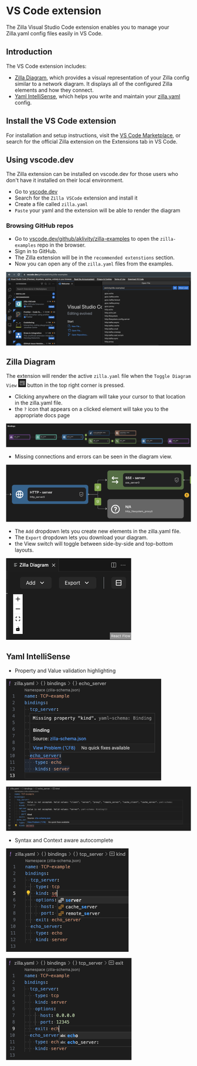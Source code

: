 # VS Code extension

The Zilla Visual Studio Code extension enables you to manage your Zilla.yaml config files easily in VS Code.

## Introduction

The VS Code extension includes:

- [Zilla Diagram](#zilla-diagram), which provides a visual representation of your Zilla config similar to a network diagram. It displays all of the configured Zilla elements and how they connect.
- [Yaml IntelliSense](#yaml-intellisense), which helps you write and maintain your [zilla.yaml](../overview.md) config.

## Install the VS Code extension

For installation and setup instructions, visit the [VS Code Marketplace](https://marketplace.visualstudio.com/items?itemName=aklivity.zilla-vscode-ext), or search for the official Zilla extension on the Extensions tab in VS Code.

## Using vscode.dev

The Zilla extension can be installed on vscode.dev for those users who don't have it installed on their local environment.

- Go to [vscode.dev](https://vscode.dev/)
- Search for the `Zilla VSCode` extension and install it
- Create a file called `zilla.yaml`
- `Paste` your yaml and the extension will be able to render the diagram

### Browsing GitHub repos

- Go to [vscode.dev/github/aklivity/zilla-examples](https://vscode.dev/github/aklivity/zilla-examples) to open the `zilla-examples` repo in the browser.
- Sign in to GitHub.
- The Zilla extension will be in the `recommended extenstions` section.
- Now you can open any of the `zilla.yaml` files from the examples.

![vscode.dev](./online_extension.png)

## Zilla Diagram

The extension will render the active `zilla.yaml` file when the `Toggle Diagram View` ![Toggle Diagram View](./toggle.png) button in the top right corner is pressed.

- Clicking anywhere on the diagram will take your cursor to that location in the zilla.yaml file.
- the `?` icon that appears on a clicked element will take you to the appropriate docs page

![diagram](./diagram.png)

- Missing connections and errors can be seen in the diagram view.

![diagram error](./diagram_error.png)

- The `Add` dropdown lets you create new elements in the zilla.yaml file.
- The `Export` dropdown lets you download your diagram.
- the View switch will toggle between side-by-side and top-bottom layouts.

![diagram controls](./diagram_controls.png)

## Yaml IntelliSense

- Property and Value validation highlighting

![property highlight](./property_highlight.png)

![value highlight](./value_highlight.png)

- Syntax and Context aware autocomplete

![syntax autocomplete](./syntax_autocomplete.png)

![context autocomplete](./context_autocomplete.png)
